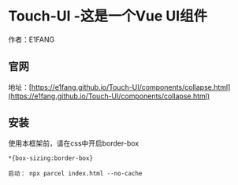 # Touch-UI -这是一个Vue UI组件

作者：E1FANG

## 官网
地址：[https://e1fang.github.io/Touch-UI/components/collapse.html](https://e1fang.github.io/Touch-UI/components/collapse.html)
## 安装
使用本框架前，请在css中开启border-box

```
*{box-sizing:border-box}
```

```
启动： npx parcel index.html --no-cache   
```